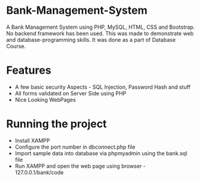 # Bank-Management-System
A Bank Management System using PHP, MySQL, HTML, CSS and Bootstrap. No backend framework has been used. This was made to demonstrate web and database-programming skills. It was done as a part of Database Course.
# Features
* A few basic security Aspects - SQL Injection, Password Hash and stuff
* All forms validated on Server Side using PHP
* Nice Looking WebPages
# Running the project
* Install XAMPP
* Configure the port number in dbconnect.php file
* Import sample data into database via phpmyadmin using the bank.sql file
* Run XAMPP and open the web page using browser - 127.0.0.1/bank/code



